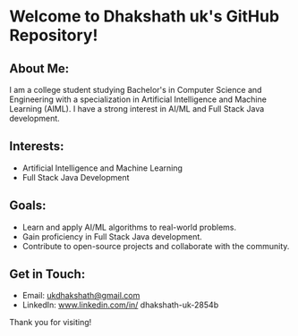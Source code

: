 # Welcome to Dhakshath uk's GitHub Repository!

## About Me:
I am a college student studying Bachelor's in Computer Science and Engineering with a specialization in Artificial Intelligence and Machine Learning (AIML). I have a strong interest in AI/ML and Full Stack Java development.

## Interests:
- Artificial Intelligence and Machine Learning
- Full Stack Java Development

## Goals:
- Learn and apply AI/ML algorithms to real-world problems.
- Gain proficiency in Full Stack Java development.
- Contribute to open-source projects and collaborate with the community.

## Get in Touch:
- Email: ukdhakshath@gmail.com
- LinkedIn: www.linkedin.com/in/
dhakshath-uk-2854b


Thank you for visiting!
